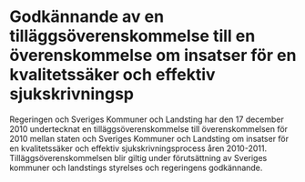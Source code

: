 # Godkännande av en tilläggsöverenskommelse till en överenskommelse om insatser för en kvalitetssäker och effektiv sjukskrivningsp

Regeringen och Sveriges Kommuner och Landsting har den 17 december 2010 undertecknat en tilläggsöverenskommelse till överenskommelsen för 2010 mellan staten och Sveriges Kommuner och Landsting om insatser för en kvalitetssäker och effektiv sjukskrivningsprocess åren 2010\-2011\. Tilläggsöverenskommelsen blir giltig under förutsättning av Sveriges kommuner och landstings styrelses och regeringens godkännande.
